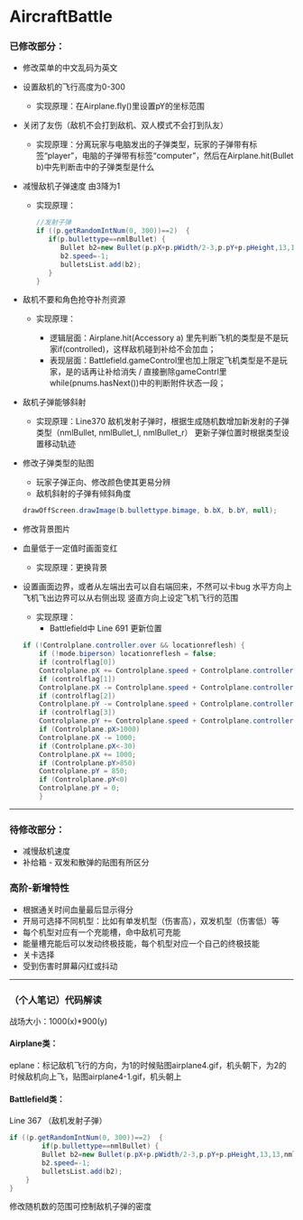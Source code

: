 # AircraftBattle

### 已修改部分：

- 修改菜单的中文乱码为英文

- 设置敌机的飞行高度为0-300 

  - 实现原理：在Airplane.fly()里设置pY的坐标范围

- 关闭了友伤（敌机不会打到敌机、双人模式不会打到队友）

  - 实现原理：分离玩家与电脑发出的子弹类型，玩家的子弹带有标签“player”，电脑的子弹带有标签“computer”，然后在Airplane.hit(Bullet b)中先判断击中的子弹类型是什么

- 减慢敌机子弹速度 由3降为1

  - 实现原理：

    ```java
    //发射子弹
    if ((p.getRandomIntNum(0, 300))==2)  {
       if(p.bullettype==nmlBullet) {
          Bullet b2=new Bullet(p.pX+p.pWidth/2-3,p.pY+p.pHeight,13,13,nmlBullet);
          b2.speed=-1;
          bulletsList.add(b2);
       }
    }
    ```

- 敌机不要和角色抢夺补剂资源

  - 实现原理：

    - 逻辑层面：Airplane.hit(Accessory a) 里先判断飞机的类型是不是玩家if(controlled)，这样敌机碰到补给不会加血；
    - 表现层面：Battlefield.gameControl里也加上限定飞机类型是不是玩家，是的话再让补给消失 / 直接删除gameContrl里while(pnums.hasNext())中的判断附件状态一段；

- 敌机子弹能够斜射
    - 实现原理：Line370
    敌机发射子弹时，根据生成随机数增加新发射的子弹类型（nmlBullet, nmlBullet_l, nmlBullet_r）
    更新子弹位置时根据类型设置移动轨迹
    
    
- 修改子弹类型的贴图
    - 玩家子弹正向、修改颜色使其更易分辨
    - 敌机斜射的子弹有倾斜角度
    
    ```java
    drawOffScreen.drawImage(b.bullettype.bimage, b.bX, b.bY, null);
    ```

- 修改背景图片

- 血量低于一定值时画面变红
    - 实现原理：更换背景
    
- 设置画面边界，或者从左端出去可以自右端回来，不然可以卡bug
  水平方向上飞机飞出边界可以从右侧出现
  竖直方向上设定飞机飞行的范围
    - 实现原理：
        - Battlefield中 Line 691 更新位置
	
	```java
	if (!Controlplane.controller.over && locationreflesh) {
	    if (!mode.biperson) locationreflesh = false;
	    if (controlflag[0])
		Controlplane.pX += Controlplane.speed + Controlplane.controller.speedincrement;
	    if (controlflag[1])
		Controlplane.pX -= Controlplane.speed + Controlplane.controller.speedincrement;
	    if (controlflag[2])
		Controlplane.pY -= Controlplane.speed + Controlplane.controller.speedincrement;
	    if (controlflag[3])
		Controlplane.pY += Controlplane.speed + Controlplane.controller.speedincrement;
	    if (Controlplane.pX>1000)
		Controlplane.pX -= 1000;
	    if (Controlplane.pX<-30)
		Controlplane.pX += 1000;
	    if (Controlplane.pY>850)
		Controlplane.pY = 850;
	    if (Controlplane.pY<0)
		Controlplane.pY = 0;
        }
	```
    
---

### 待修改部分：

- 减慢敌机速度
- 补给箱 - 双发和散弹的贴图有所区分

### 高阶-新增特性

- 根据通关时间血量最后显示得分
- 开局可选择不同机型：比如有单发机型（伤害高），双发机型（伤害低）等
- 每个机型对应有一个充能槽，命中敌机可充能
- 能量槽充能后可以发动终极技能，每个机型对应一个自己的终极技能
- 关卡选择
- 受到伤害时屏幕闪红或抖动


---


### （个人笔记）代码解读

战场大小：1000(x)*900(y)

#### Airplane类：

eplane：标记敌机飞行的方向，为1的时候贴图airplane4.gif，机头朝下，为2的时候敌机向上飞，贴图airplane4-1.gif，机头朝上


#### Battlefield类：

Line 367 （敌机发射子弹）

```java
if ((p.getRandomIntNum(0, 300))==2)  {
		if(p.bullettype==nmlBullet) {
		Bullet b2=new Bullet(p.pX+p.pWidth/2-3,p.pY+p.pHeight,13,13,nmlBullet);
		b2.speed=-1;
		bulletsList.add(b2);
	}
}
```

修改随机数的范围可控制敌机子弹的密度
